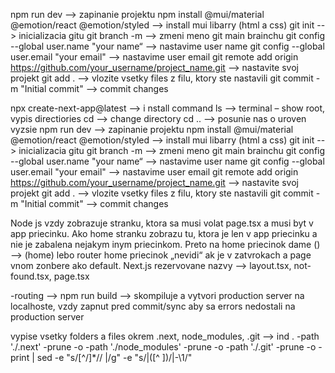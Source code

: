 
npm run dev --> zapinanie projektu
npm install @mui/material @emotion/react @emotion/styled --> install mui libarry (html a css)
git init --> inicializacia gitu
git branch -m <name> --> zmeni meno git main brainchu
git config --global user.name "your name“ --> nastavime user name
git config --global user.email "your email" --> nastavime user email
git remote add origin https://github.com/your_username/project_name.git --> nastavite svoj projekt
git add . --> vlozite vsetky files z filu, ktory ste nastavili
git commit -m "Initial commit" --> commit changes

npx create-next-app@latest --> i nstall command ls --> terminal – show root, vypis directiories cd --> change directory cd .. --> posunie nas o uroven vyzsie npm run dev --> zapinanie projektu npm install @mui/material @emotion/react @emotion/styled --> install mui libarry (html a css) git init --> inicializacia gitu git branch -m --> zmeni meno git main brainchu git config --global user.name "your name“ --> nastavime user name git config --global user.email "your email" --> nastavime user email git remote add origin https://github.com/your_username/project_name.git --> nastavite svoj projekt git add . --> vlozite vsetky files z filu, ktory ste nastavili git commit -m "Initial commit" --> commit changes

Node js vzdy zobrazuje stranku, ktora sa musi volat page.tsx a musi byt v app priecinku. Ako home stranku zobrazu tu, ktora je len v app priecinku a nie je zabalena nejakym inym priecinkom. Preto na home priecinok dame () --> (home) lebo router home priecinok „nevidi“ ak je v zatvrokach a page vnom zonbere ako default.
Next.js rezervovane nazvy --> layout.tsx, not-found.tsx, page.tsx

-routing --> npm run build --> skompiluje a vytvori production server na localhoste, vzdy zapnut pred commit/sync aby sa errors nedostali na production server

vypise vsetky folders a files okrem .next, node_modules, .git --> ind . -path './.next' -prune -o -path './node_modules' -prune -o -path './.git' -prune -o -print | sed -e "s/[^\/]*// |/g" -e "s/|([^ ])/|-\1/"
